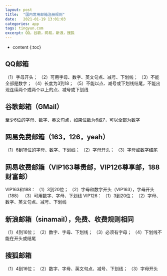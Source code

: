 ```yaml
---
layout: post
title:  "国内常用邮箱注册规则"
date:   2021-01-19 13:01:03
categories: app
tags: tingyun.com
excerpt: QQ，谷歌，网易，新浪，搜狐
---
```

* content
{:toc} 

## QQ邮箱

（1）字母开头；
（2）可用字母、数字、英文句点、减号、下划线；
（3）不能全部是数字；
（4）长度为3到18；
（5）不能以点、减号或下划线结尾，不能出现连续两个或两个以上的点、减号或下划线

## 谷歌邮箱（GMail）

至少6位的字母、数字、英文句点，如果位数为6或7，可以全部为数字

## 网易免费邮箱（163，126，yeah）

（1）6到18位的字母、数字、下划线；
（2）字母开头；
（3）字母或数字结尾

## 网易收费邮箱（VIP163尊贵邮，VIP126尊享邮，188财富邮）

VIP163和188：
（1）3到20位；
（2）字母和数字开头（VIP163），字母开头（188）
（3）可用数字、字母、下划线
VIP126：
（1）3到20位；
（2）字母、数字、英文句点、减号、下划线


## 新浪邮箱（sinamail），免费、收费规则相同

（1）4到16位；
（2）数字、字母、下划线；
（3）必须有字母；
（4）下划线不能在开头或结尾

## 搜狐邮箱

（1）4到16位；
（2）数字、字母、英文句点、减号、下划线；
（3）字母开头

